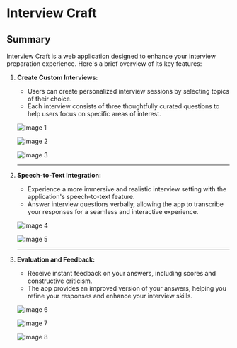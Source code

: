 # Interview Craft

## Summary

Interview Craft is a web application designed to enhance your interview preparation experience. Here's a brief overview of its key features:

1. **Create Custom Interviews:**
   - Users can create personalized interview sessions by selecting topics of their choice.
   - Each interview consists of three thoughtfully curated questions to help users focus on specific areas of interest.

   ![Image 1](https://github.com/0ku/InterviewCraft/assets/52251304/26dd3898-73ba-4c4f-bdb0-a438b244114c.png)
   
   ![Image 2](https://github.com/0ku/InterviewCraft/assets/52251304/764f0f94-c575-4d39-92d9-4692aa0dee01.png)
   
   ![Image 3](https://github.com/0ku/InterviewCraft/assets/52251304/7465a875-7dad-4517-915a-5fee456b6949.png)
   
   --------------

2. **Speech-to-Text Integration:**
   - Experience a more immersive and realistic interview setting with the application's speech-to-text feature.
   - Answer interview questions verbally, allowing the app to transcribe your responses for a seamless and interactive experience.
   
   ![Image 4](https://github.com/0ku/InterviewCraft/assets/52251304/f1b381ff-83ee-49da-9464-b9a6bfed8801.png)
   
   ![Image 5](https://github.com/0ku/InterviewCraft/assets/52251304/f441b2da-22d2-41de-bdf2-ea8df067df13.png)
   
   --------------

3. **Evaluation and Feedback:**
   - Receive instant feedback on your answers, including scores and constructive criticism.
   - The app provides an improved version of your answers, helping you refine your responses and enhance your interview skills.
   
   ![Image 6](https://github.com/0ku/InterviewCraft/assets/52251304/c4fef17e-48ba-4635-aee8-1779e716e685.png)
   
   ![Image 7](https://github.com/0ku/InterviewCraft/assets/52251304/effb1666-4da3-462f-b1b8-9afb75945356.png)
   
   ![Image 8](https://github.com/0ku/InterviewCraft/assets/52251304/898ed6a2-1655-4e1b-80b7-5f906e5a624b.png)
